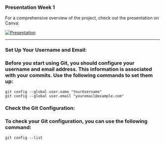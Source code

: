 

### Presentation Week 1

For a comprehensive overview of the project, check out the presentation on Canva:  

[![Presentation](../../logo.svg)](https://www.canva.com/design/DAGXc32mz4M/I10MuaBc0Max8JzlldrRjw/view?utm_content=DAGXc32mz4M&utm_campaign=designshare&utm_medium=link2&utm_source=uniquelinks&utlId=h33adac6986)


---



### Set Up Your Username and Email:
### Before you start using Git, you should configure your username and email address. This information is associated with your commits. Use the following commands to set them up:

```
git config --global user.name "YourUsername"
git config --global user.email "youremail@example.com"
```

### Check the Git Configuration:
### To check your Git configuration, you can use the following command:

```
git config --list
```
